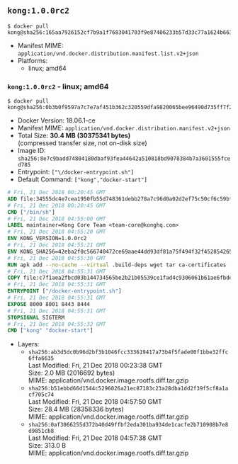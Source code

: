 ## `kong:1.0.0rc2`

```console
$ docker pull kong@sha256:165aa7926152cf7b9a1f7683041703f9e87406233b57d33c77a1624b663a658e
```

-	Manifest MIME: `application/vnd.docker.distribution.manifest.list.v2+json`
-	Platforms:
	-	linux; amd64

### `kong:1.0.0rc2` - linux; amd64

```console
$ docker pull kong@sha256:0b3b0f9597a7c7e7af451b362c320559dfa9820065bee96490d735ff7f2f27f3
```

-	Docker Version: 18.06.1-ce
-	Manifest MIME: `application/vnd.docker.distribution.manifest.v2+json`
-	Total Size: **30.4 MB (30375341 bytes)**  
	(compressed transfer size, not on-disk size)
-	Image ID: `sha256:8e7c9badd74804180dbaf93fea44642a510818bd9078384b7a3601555fced785`
-	Entrypoint: `["\/docker-entrypoint.sh"]`
-	Default Command: `["kong","docker-start"]`

```dockerfile
# Fri, 21 Dec 2018 00:20:45 GMT
ADD file:34555dc4e7cea1950fb55d748361debb278a7c96d0a02d2ef75c50cf6c59bfe7 in / 
# Fri, 21 Dec 2018 00:20:45 GMT
CMD ["/bin/sh"]
# Fri, 21 Dec 2018 04:55:00 GMT
LABEL maintainer=Kong Core Team <team-core@konghq.com>
# Fri, 21 Dec 2018 04:55:20 GMT
ENV KONG_VERSION=1.0.0rc2
# Fri, 21 Dec 2018 04:55:21 GMT
ENV KONG_SHA256=42eba2f0c566740472ce69aae44dd93df81a75f494f32f45285426545ba1e914
# Fri, 21 Dec 2018 04:55:30 GMT
RUN apk add --no-cache --virtual .build-deps wget tar ca-certificates 	&& apk add --no-cache libgcc openssl pcre perl tzdata curl 	&& wget -O kong.tar.gz "https://bintray.com/kong/kong-community-edition-alpine-tar/download_file?file_path=kong-community-edition-$KONG_VERSION.apk.tar.gz" 	&& echo "$KONG_SHA256 *kong.tar.gz" | sha256sum -c - 	&& tar -xzf kong.tar.gz -C /tmp 	&& rm -f kong.tar.gz 	&& cp -R /tmp/usr / 	&& rm -rf /tmp/usr 	&& cp -R /tmp/etc / 	&& rm -rf /tmp/etc 	&& apk del .build-deps
# Fri, 21 Dec 2018 04:55:31 GMT
COPY file:c7f1aea2fbcd03b144734565be2b21b05539ce1fad4c9306061b61ae6fbde4f0 in /docker-entrypoint.sh 
# Fri, 21 Dec 2018 04:55:31 GMT
ENTRYPOINT ["/docker-entrypoint.sh"]
# Fri, 21 Dec 2018 04:55:31 GMT
EXPOSE 8000 8001 8443 8444
# Fri, 21 Dec 2018 04:55:31 GMT
STOPSIGNAL SIGTERM
# Fri, 21 Dec 2018 04:55:32 GMT
CMD ["kong" "docker-start"]
```

-	Layers:
	-	`sha256:ab3d5dc0b96d2bf3b1046fcc333619417a73b4f5fade00f1bbe32ffc6ffa6635`  
		Last Modified: Fri, 21 Dec 2018 00:23:38 GMT  
		Size: 2.0 MB (2016692 bytes)  
		MIME: application/vnd.docker.image.rootfs.diff.tar.gzip
	-	`sha256:b51ebbd66d1544c5296026a21ec87183c23a28dba1dd2f39f5cf8a1acf705c74`  
		Last Modified: Fri, 21 Dec 2018 04:57:50 GMT  
		Size: 28.4 MB (28358336 bytes)  
		MIME: application/vnd.docker.image.rootfs.diff.tar.gzip
	-	`sha256:0af3066255d372b40d49ffbf2eda301ba934de1cacfe2b710908b7e8d9851cb8`  
		Last Modified: Fri, 21 Dec 2018 04:57:38 GMT  
		Size: 313.0 B  
		MIME: application/vnd.docker.image.rootfs.diff.tar.gzip
